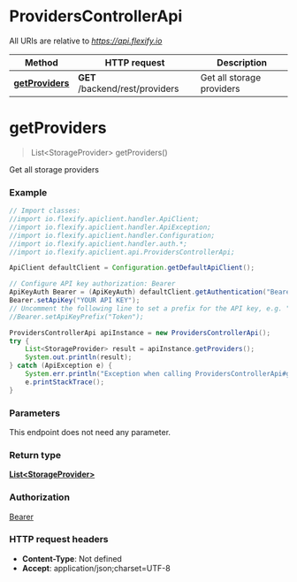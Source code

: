 # ProvidersControllerApi

All URIs are relative to *https://api.flexify.io*

Method | HTTP request | Description
------------- | ------------- | -------------
[**getProviders**](ProvidersControllerApi.md#getProviders) | **GET** /backend/rest/providers | Get all storage providers


<a name="getProviders"></a>
# **getProviders**
> List&lt;StorageProvider&gt; getProviders()

Get all storage providers

### Example
```java
// Import classes:
//import io.flexify.apiclient.handler.ApiClient;
//import io.flexify.apiclient.handler.ApiException;
//import io.flexify.apiclient.handler.Configuration;
//import io.flexify.apiclient.handler.auth.*;
//import io.flexify.apiclient.api.ProvidersControllerApi;

ApiClient defaultClient = Configuration.getDefaultApiClient();

// Configure API key authorization: Bearer
ApiKeyAuth Bearer = (ApiKeyAuth) defaultClient.getAuthentication("Bearer");
Bearer.setApiKey("YOUR API KEY");
// Uncomment the following line to set a prefix for the API key, e.g. "Token" (defaults to null)
//Bearer.setApiKeyPrefix("Token");

ProvidersControllerApi apiInstance = new ProvidersControllerApi();
try {
    List<StorageProvider> result = apiInstance.getProviders();
    System.out.println(result);
} catch (ApiException e) {
    System.err.println("Exception when calling ProvidersControllerApi#getProviders");
    e.printStackTrace();
}
```

### Parameters
This endpoint does not need any parameter.

### Return type

[**List&lt;StorageProvider&gt;**](StorageProvider.md)

### Authorization

[Bearer](../README.md#Bearer)

### HTTP request headers

 - **Content-Type**: Not defined
 - **Accept**: application/json;charset=UTF-8

